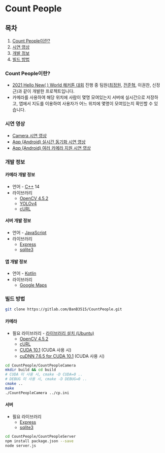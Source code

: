 # **Count People**

## **목차**

1. [Count People이란?](#Count-People이란)
2. [시연 영상](#시연-영상)
3. [개발 정보](#개발-정보)
4. [빌드 방법](#빌드-방법)

### **Count People이란?**

-   [2021 Hello New( ) World 해커톤 대회](http://www.hellonewworld.co.kr/bbs/board.php?bo_table=51&wr_id=4) 진행 중 팀원([최정원](https://gitlab.com/BanB3515), [전준혁](https://github.com/zaqwsx2003), 이권찬, 신정근)과 같이 개발한 프로젝트입니다.
-   카메라를 사용하여 해당 위치에 사람이 몇명 모여있는지 서버에 실시간으로 저장하고, 앱에서 지도를 이용하여 사용자가 어느 위치에 몇명이 모여있는지 확인할 수 있습니다.

### **시연 영상**

-   [Camera 시연 영상](./Screenshots/Camera.mp4)
-   [App (Android) 실시간 동기화 시연 영상](./Screenshots/App.mp4)
-   [App (Android) 여러 카메라 지원 시연 영상](./Screenshots/App_MultiCamera.mp4)

### **개발 정보**

#### **카메라 개발 정보**

-   언어 - [C++](https://isocpp.org/) 14
-   라이브러리
    -   [OpenCV 4.5.2](https://opencv.org/releases/)
    -   [YOLOv4](https://github.com/AlexeyAB/darknet)
    -   [cURL](https://curl.se/)

#### **서버 개발 정보**

-   언어 - [JavaScript](https://developer.mozilla.org/ko/docs/Web/JavaScript)
-   라이브러리
    -   [Express](https://expressjs.com/)
    -   [sqlite3](https://github.com/mapbox/node-sqlite3)

#### **앱 개발 정보**

-   언어 - [Kotlin](https://kotlinlang.org/)
-   라이브러리
    -   [Google Maps](https://developers.google.com/maps?hl=ko)

### **빌드 방법**

```bash
git clone https://gitlab.com/BanB3515/CountPeople.git
```

#### 카메라

-   필요 라이브러리 - [라이브러리 설치 (Ubuntu)](https://www.notion.so/banb/Camera-0ca5a2353673492f98e6a7000e1b9831#4cdcbe62e4634116bc68adaee7c24285)
    -   [OpenCV 4.5.2](https://opencv.org/releases/)
    -   [cURL](https://curl.se/)
    -   [CUDA 10.1](https://developer.nvidia.com/cuda-toolkit-archive) (CUDA 사용 시)
    -   [cuDNN 7.6.5 for CUDA 10.1](https://developer.nvidia.com/cudnn) (CUDA 사용 시)

```bash
cd CountPeople/CountPeopleCamera
mkdir build && cd build
# CUDA 미 사용 시, cmake -D CUDA=0 ..
# DEBUG 미 사용 시, cmake -D DEBUG=0 ..
cmake ..
make
./CountPeopleCamera ../cp.ini
```

#### 서버

-   필요 라이브러리
    -   [Express](https://expressjs.com/)
    -   [sqlite3](https://github.com/mapbox/node-sqlite3)

```bash
cd CountPeople/CountPeopleServer
npm install package.json --save
node server.js
```
